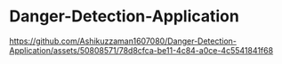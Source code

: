 # Danger-Detection-Application

https://github.com/Ashikuzzaman1607080/Danger-Detection-Application/assets/50808571/78d8cfca-be11-4c84-a0ce-4c5541841f68

